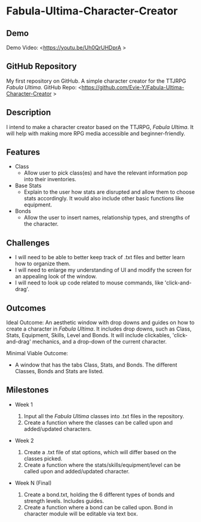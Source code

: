 # Fabula-Ultima-Character-Creator

## Demo
Demo Video: <https://youtu.be/Uh0QrUHDprA >

## GitHub Repository
My first repository on GitHub. A simple character creator for the TTJRPG *Fabula Ultima.*
GitHub Repo: <https://github.com/Evie-Y/Fabula-Ultima-Character-Creator >

## Description
I intend to make a character creator based on the TTJRPG, *Fabula Ultima*. 
It will help with making more RPG media accessible and beginner-friendly.

## Features
- Class
	- Allow user to pick class(es) and have the relevant information pop into
  their inventories.
- Base Stats
	- Explain to the user how stats are disrupted and allow them to choose
  stats accordingly. It would also include other basic functions like equipment.
- Bonds
	- Allow the user to insert names, relationship types, and strengths of the 
  character.

## Challenges
- I will need to be able to better keep track of .txt files and better learn how to 
organize them.
- I will need to enlarge my understanding of UI and modify the screen for an 
appealing look of the window.
- I will need to look up code related to mouse commands, like 'click-and-drag'.

## Outcomes
Ideal Outcome:
An aesthetic window with drop downs and guides on how to create a character in 
*Fabula Ultima*. It includes drop downs, such as Class, Stats, Equipment, Skills,
Level and Bonds. It will include clickables, 'click-and-drag' mechanics, and 
a drop-down of the current character.

Minimal Viable Outcome:
- A window that has the tabs Class, Stats, and Bonds. The different Classes, 
Bonds and Stats are listed.

## Milestones
- Week 1
  1. Input all the *Fabula Ultima* classes into .txt files in the repository.
  2. Create a function where the classes can be called upon and added/updated characters.

- Week 2
  1. Create a .txt file of stat options, which will differ based on the classes picked.
  2. Create a function where the stats/skills/equipment/level can be called upon and 
  added/updated character.

- Week N (Final)
  1. Create a bond.txt, holding the 6 different types of bonds and strength levels. 
  Includes guides.
  2. Create a function where a bond can be called upon. Bond in character module 
  will be editable via text box.

